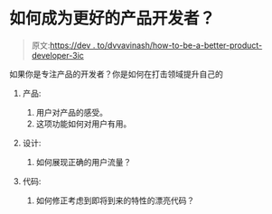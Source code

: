 # 如何成为更好的产品开发者？

> 原文:[https://dev . to/dvvavinash/how-to-be-a-better-product-developer-3ic](https://dev.to/dvvavinash/how-to-become-a-better-product-developer-3ic)

如果你是专注产品的开发者？你是如何在打击领域提升自己的

1.  产品:

    1.  用户对产品的感受。
    2.  这项功能如何对用户有用。
2.  设计:

    1.  如何展现正确的用户流量？
3.  代码:

    1.  如何修正考虑到即将到来的特性的漂亮代码？
